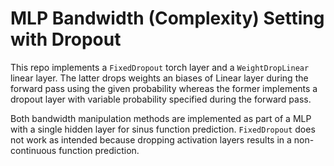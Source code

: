 # MLP Bandwidth (Complexity) Setting with Dropout

This repo implements a `FixedDropout` torch layer and a `WeightDropLinear` linear layer. The latter drops weights an biases of Linear layer during the forward pass using the given probability whereas the former implements a dropout layer with variable probability specified during the forward pass.

Both bandwidth manipulation methods are implemented as part of a MLP with a single hidden layer for sinus function prediction. `FixedDropout` does not work as intended because dropping activation layers results in a non-continuous function prediction.
